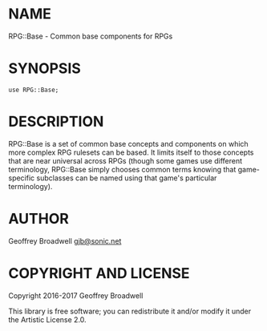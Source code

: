NAME
====

RPG::Base - Common base components for RPGs

SYNOPSIS
========

    use RPG::Base;

DESCRIPTION
===========

RPG::Base is a set of common base concepts and components on which more complex RPG rulesets can be based. It limits itself to those concepts that are near universal across RPGs (though some games use different terminology, RPG::Base simply chooses common terms knowing that game-specific subclasses can be named using that game's particular terminology).

AUTHOR
======

Geoffrey Broadwell <gjb@sonic.net>

COPYRIGHT AND LICENSE
=====================

Copyright 2016-2017 Geoffrey Broadwell

This library is free software; you can redistribute it and/or modify it under the Artistic License 2.0.

